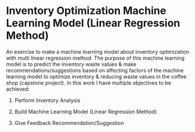 # Inventory Optimization Machine Learning Model (Linear Regression Method)
An exercise to make a machine learning model about inventory optimization with multi linear regression method.
The purpose of this machine learning model is to predict the inventory waste values & make recommendations/suggestions based on affecting factors of the machine learning model to optimize inventory & reducing waste values in the coffee shop (capstone project). In this work I have multiple objectives to be achieved:

1. Perform Inventory Analysis

2. Build Machine Learning Model (Linear Regression Method)

3. Give Feedback Recommendation/Suggestion

